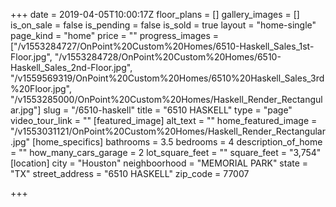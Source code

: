 +++
date = 2019-04-05T10:00:17Z
floor_plans = []
gallery_images = []
is_on_sale = false
is_pending = false
is_sold = true
layout = "home-single"
page_kind = "home"
price = ""
progress_images = ["/v1553284727/OnPoint%20Custom%20Homes/6510-Haskell_Sales_1st-Floor.jpg", "/v1553284728/OnPoint%20Custom%20Homes/6510-Haskell_Sales_2nd-Floor.jpg", "/v1559569319/OnPoint%20Custom%20Homes/6510%20Haskell_Sales_3rd%20Floor.jpg", "/v1553285000/OnPoint%20Custom%20Homes/Haskell_Render_Rectangular.jpg"]
slug = "/6510-haskell"
title = "6510 HASKELL"
type = "page"
video_tour_link = ""
[featured_image]
alt_text = ""
home_featured_image = "/v1553031121/OnPoint%20Custom%20Homes/Haskell_Render_Rectangular.jpg"
[home_specifics]
bathrooms = 3.5
bedrooms = 4
description_of_home = ""
how_many_cars_garage = 2
lot_square_feet = ""
square_feet = "3,754"
[location]
city = "Houston"
neighboorhood = "MEMORIAL PARK"
state = "TX"
street_address = "6510 HASKELL"
zip_code = 77007

+++

